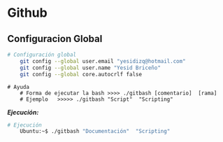# Github
## Configuracion Global 

```bash
# Configuración global 
    git config --global user.email "yesidizq@hotmail.com"
    git config --global user.name "Yesid Briceño"
    git config --global core.autocrlf false 
```

```
# Ayuda
    # Forma de ejecutar la bash >>>> ./gitbash [comentario]  [rama]
    # Ejemplo   >>>>> ./gitbash "Script"  "Scripting"
```

_**Ejecución:**_

```bash
# Ejecución
    Ubuntu:~$ ./gitbash "Documentación"  "Scripting"
```